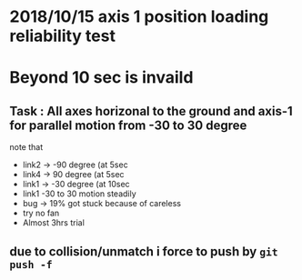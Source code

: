 # 2018/10/15 axis 1 position loading reliability test
# Beyond 10 sec is invaild
## Task : All axes horizonal to the ground and axis-1 for parallel motion from -30 to 30 degree

note that 
* link2 -> -90 degree (at 5sec
* link4 -> 90 degree (at 5sec
* link1 -> -30 degree (at 10sec
* link1 -30 to 30 motion steadily
* bug -> 19% got stuck because of careless
* try no fan
* Almost 3hrs trial

## due to collision/unmatch i force to push by ``` git push -f ```
